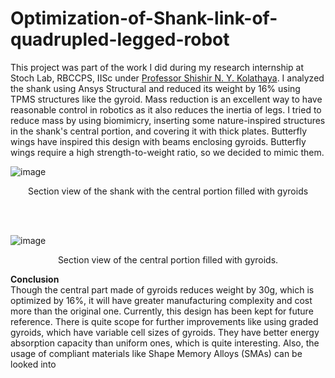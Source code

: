 # Optimization-of-Shank-link-of-quadrupled-legged-robot
This project was part of the work I did during my research internship at Stoch Lab, RBCCPS, IISc under [Professor Shishir N. Y. Kolathaya](http://www.shishirny.com/). I analyzed the shank using Ansys Structural and reduced its weight by 16% using TPMS structures like the gyroid. Mass reduction is an excellent way to have reasonable control in robotics as it also reduces the inertia of legs. I tried to reduce mass by using biomimicry, inserting some nature-inspired structures in the shank's central portion, and covering it with thick plates. Butterfly wings have inspired this design with beams enclosing gyroids. Butterfly wings require a high strength-to-weight ratio, so we decided to mimic them. 


![image](https://github.com/nk-16/Optmization-of-Shank-link-of-quadrupled-legged-robot/assets/128499808/c6e2880d-4d59-42d5-a933-3e89174f6b34)
<div align="center"><p>Section view of the shank with the central portion filled with gyroids</p></div>

<br>
<br>

![image](https://github.com/nk-16/Optmization-of-Shank-link-of-quadrupled-legged-robot/assets/128499808/022c37b7-6ffd-48b8-ae4b-7550fd96d512)
<div align="center"><p>Section view of the central portion filled with gyroids.</p></div>

**Conclusion**
<br>
Though the central part made of gyroids reduces weight by 30g, which is optimized by 16%, it will have greater manufacturing complexity and cost more than the original one. Currently, this design has been kept for future reference. There is quite scope for further improvements like using graded gyroids, which have variable cell sizes of gyroids. They have better energy absorption capacity than uniform ones, which is quite interesting. Also, the usage of compliant materials like Shape Memory Alloys (SMAs) can be looked into 
